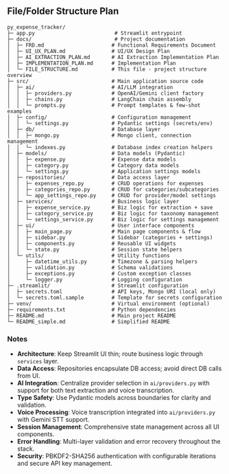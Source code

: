 ## File/Folder Structure Plan

```
py_expense_tracker/
├─ app.py                          # Streamlit entrypoint
├─ docs/                           # Project documentation
│  ├─ FRD.md                      # Functional Requirements Document
│  ├─ UI_UX_PLAN.md               # UI/UX Design Plan
│  ├─ AI_EXTRACTION_PLAN.md       # AI Extraction Implementation Plan
│  ├─ IMPLEMENTATION_PLAN.md      # Implementation Plan
│  └─ FILE_STRUCTURE.md           # This file - project structure overview
├─ src/                           # Main application source code
│  ├─ ai/                         # AI/LLM integration
│  │  ├─ providers.py             # OpenAI/Gemini client factory
│  │  ├─ chains.py                # LangChain chain assembly
│  │  └─ prompts.py               # Prompt templates & few-shot examples
│  ├─ config/                     # Configuration management
│  │  └─ settings.py              # Pydantic settings (secrets/env)
│  ├─ db/                         # Database layer
│  │  ├─ mongo.py                 # Mongo client, connection management
│  │  └─ indexes.py               # Database index creation helpers
│  ├─ models/                     # Data models (Pydantic)
│  │  ├─ expense.py               # Expense data models
│  │  ├─ category.py              # Category data models
│  │  └─ settings.py              # Application settings models
│  ├─ repositories/               # Data access layer
│  │  ├─ expenses_repo.py         # CRUD operations for expenses
│  │  ├─ categories_repo.py       # CRUD for categories/subcategories
│  │  └─ app_settings_repo.py     # CRUD for provider/model settings
│  ├─ services/                   # Business logic layer
│  │  ├─ expense_service.py       # Biz logic for extraction + save
│  │  ├─ category_service.py      # Biz logic for taxonomy management
│  │  └─ settings_service.py      # Biz logic for settings management
│  ├─ ui/                         # User interface components
│  │  ├─ main_page.py             # Main page components & flow
│  │  ├─ sidebar.py               # Sidebar (categories + settings)
│  │  ├─ components.py            # Reusable UI widgets
│  │  └─ state.py                 # Session state helpers
│  └─ utils/                      # Utility functions
│     ├─ datetime_utils.py        # Timezone & parsing helpers
│     ├─ validation.py            # Schema validations
│     ├─ exceptions.py            # Custom exception classes
│     └─ logger.py                # Logging configuration
├─ .streamlit/                    # Streamlit configuration
│  ├─ secrets.toml                # API keys, Mongo URI (local only)
│  └─ secrets.toml.sample         # Template for secrets configuration
├─ venv/                          # Virtual environment (optional)
├─ requirements.txt               # Python dependencies
├─ README.md                      # Main project README
└─ README_simple.md               # Simplified README
```

### Notes

- **Architecture**: Keep Streamlit UI thin; route business logic through `services` layer.
- **Data Access**: Repositories encapsulate DB access; avoid direct DB calls from UI.
- **AI Integration**: Centralize provider selection in `ai/providers.py` with support for both text extraction and voice transcription.
- **Type Safety**: Use Pydantic models across boundaries for clarity and validation.
- **Voice Processing**: Voice transcription integrated into `ai/providers.py` with Gemini STT support.
- **Session Management**: Comprehensive state management across all UI components.
- **Error Handling**: Multi-layer validation and error recovery throughout the stack.
- **Security**: PBKDF2-SHA256 authentication with configurable iterations and secure API key management.
